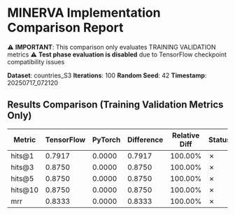 # MINERVA Implementation Comparison Report

⚠️ **IMPORTANT**: This comparison only evaluates TRAINING VALIDATION metrics
⚠️ **Test phase evaluation is disabled** due to TensorFlow checkpoint compatibility issues

**Dataset**: countries_S3
**Iterations**: 100
**Random Seed**: 42
**Timestamp**: 20250717_072120
## Results Comparison (Training Validation Metrics Only)

| Metric | TensorFlow | PyTorch | Difference | Relative Diff | Status |
|--------|------------|---------|------------|---------------|--------|
| hits@1 | 0.7917 | 0.0000 | 0.7917 | 100.00% | ✗ |
| hits@3 | 0.8750 | 0.0000 | 0.8750 | 100.00% | ✗ |
| hits@5 | 0.8750 | 0.0000 | 0.8750 | 100.00% | ✗ |
| hits@10 | 0.8750 | 0.0000 | 0.8750 | 100.00% | ✗ |
| mrr | 0.8333 | 0.0000 | 0.8333 | 100.00% | ✗ |
